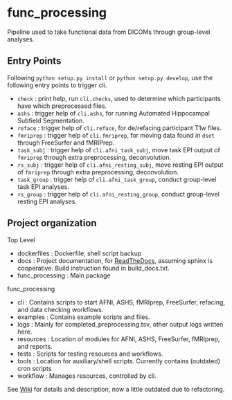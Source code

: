 # func_processing
Pipeline used to take functional data from DICOMs through group-level analyses. 

## Entry Points
Following `python setup.py install` or `python setup.py develop`, use the following entry points to trigger cli.

- `check` : print help, run `cli.checks`, used to determine which participants have which preprocessed files.
- `ashs` : trigger help of `cli.ashs`, for running Automated Hippocampal Subfield Segmentation.
- `reface` : trigger help of `cli.reface`, for de/refacing participant T1w files.
- `fmriprep` : trigger help of `cli.fmriprep`, for moving data found in `dset` through FreeSurfer and fMRIPrep.
- `task_subj` : trigger help of `cli.afni_task_subj`, move task EPI output of `fmriprep` through extra preprocessing, deconvolution.
- `rs_subj` : trigger help of `cli.afni_resting_subj`, move resting EPI output of `fmriprep` through extra preprocessing, deconvolution.
- `task_group` : trigger help of `cli.afni_task_group`, conduct group-level task EPI analyses.
- `rs_group` : trigger help of `cli.afni_resting_group`, conduct group-level resting EPI analyses.

## Project organization

Top Level

- dockerfiles : Dockerfile, shell script backup
- docs : Project documentation, for [ReadTheDocs](https://emu-func-processing.readthedocs.io/en/latest/), assuming sphinx is cooperative. Build instruction found in build_docs.txt. 
- func_processing : Main package

func_processing

- cli : Contains scripts to start AFNI, ASHS, fMRIprep, FreeSurfer, refacing, and data checking workflows.
- examples : Contains example scripts and files.
- logs : Mainly for completed_preprocessing.tsv, other output logs written here.
- resources : Location of modules for AFNI, ASHS, FreeSurfer, fMRIprep, and reports.
- tests : Scripts for testing resources and workflows.
- tools : Location for auxiliary/shell scripts. Currently contains (outdated) cron scripts
- workflow : Manages resources, controlled by cli.

See [Wiki](https://github.com/emu-project/func_processing/wiki) for details and description, now a little outdated due to refactoring.

